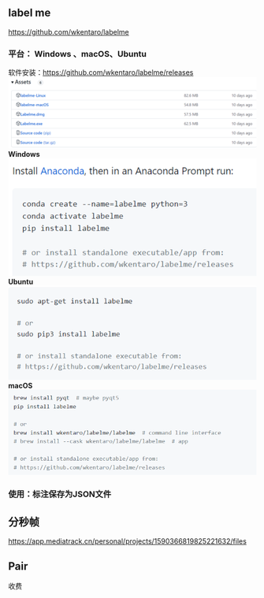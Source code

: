 ## label me
https://github.com/wkentaro/labelme
### 平台： Windows 、macOS、Ubuntu
软件安装：https://github.com/wkentaro/labelme/releases
![](https://raw.githubusercontent.com/LIUQI-creat/pic/main/20221109162635.png)
 **Windows**
 ![](https://raw.githubusercontent.com/LIUQI-creat/pic/main/20221109160749.png)
**Ubuntu**
![](https://raw.githubusercontent.com/LIUQI-creat/pic/main/20221109160900.png)
**macOS**
![](https://raw.githubusercontent.com/LIUQI-creat/pic/main/20221109161103.png)

### 使用：标注保存为JSON文件

## 分秒帧
https://app.mediatrack.cn/personal/projects/1590366819825221632/files

## Pair 
收费
<!--stackedit_data:
eyJoaXN0b3J5IjpbLTY5ODM5MDUxMywxNjMxODMzNjk3LDMwNT
ExMjA1LC0xODE3NzU1MTM2XX0=
-->